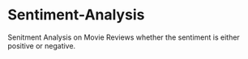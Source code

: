 # Sentiment-Analysis

Senitment Analysis on Movie Reviews whether the sentiment is either positive or negative.
